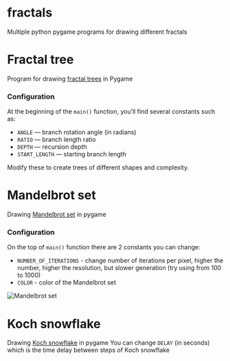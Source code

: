 # fractals
Multiple python pygame programs for drawing different fractals

# Fractal tree
Program for drawing [fractal trees](https://en.wikipedia.org/wiki/Fractal_canopy) in Pygame

### Configuration
At the beginning of the `main()` function, you’ll find several constants such as:
- `ANGLE` — branch rotation angle (in radians)
- `RATIO` — branch length ratio
- `DEPTH` — recursion depth
- `START_LENGTH` — starting branch length

Modify these to create trees of different shapes and complexity.

# Mandelbrot set
Drawing [Mandelbrot set](https://en.wikipedia.org/wiki/Mandelbrot_set) in pygame

### Configuration
On the top of `main()` function there are 2 constants you can change:
- `NUMBER_OF_ITERATIONS` - change number of iterations per pixel, higher the number, higher the resolution, but slower generation (try using from 100 to 1000)
- `COLOR` - color of the Mandelbrot set

![Mandelbrot set](https://github.com/RedDoughnut/fractals/blob/main/MandelbrotSet.png)

# Koch snowflake
Drawing [Koch snowflake](https://en.wikipedia.org/wiki/Koch_snowflake) in pygame
You can change `DELAY` (in seconds) which is the time delay between steps of Koch snowflake

